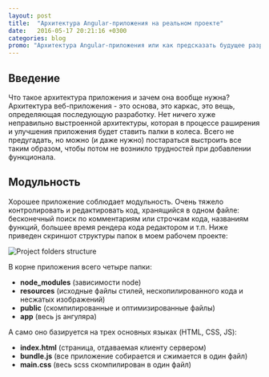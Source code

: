 ```yaml
---
layout: post
title:  "Архитектура Angular-приложения на реальном проекте"
date:   2016-05-17 20:21:16 +0300
categories: blog
promo: "Архитектура Angular-приложения или как предсказать будущее разработки, предугадать ошибки и обходить грабли. На реальном рабочем проекте мне пришлось думать максимально объектно ориентированно, продумывая маштабируемость функционала. Это весьма интересная часть работы программистом."
---
```

## Введение ##
Что такое архитектура приложения и зачем она вообще нужна? Архитектура веб-приложения - это основа, это каркас, это вещь, определяющая последующую разработку. Нет ничего хуже неправильно выстроенной архитектуры, которая в процессе раширения и улучшения приложения будет ставить палки в колеса. Всего не предугадать, но можно (и даже нужно) постараться выстроить все таким образом, чтобы потом не возникло трудностей при добавлении функционала.


## Модульность ##
Хорошее приложение соблюдает модульность. Очень тяжело контролировать и редактировать код, хранящийся в одном файле: бесконечный поиск по комментариям или строчкам кода, названиям функций, большее время рендера кода редактором и т.п. Ниже приведен скриншот структуры папок в моем рабочем проекте:
   
  ![Project folders structure](https://i.gyazo.com/f31d07d7d9bf549b6f84edb0853bbc15.png)
  
В корне приложения всего четыре папки:

* __node_modules__ (зависимости node)
* __resources__ (исходные файлы стилей, нескопилированного кода и несжатых изображений)
* __public__ (скомпилированные и оптимизированные файлы)
* __app__ (весь js ангуляра)

А само оно базируется на трех основных языках (HTML, CSS, JS):

* __index.html__ (страница, отдаваемая клиенту сервером)
* __bundle.js__ (все приложение собирается и сжимается в один файл)
* __main.css__ (весь scss скомпилирован в один файл)
